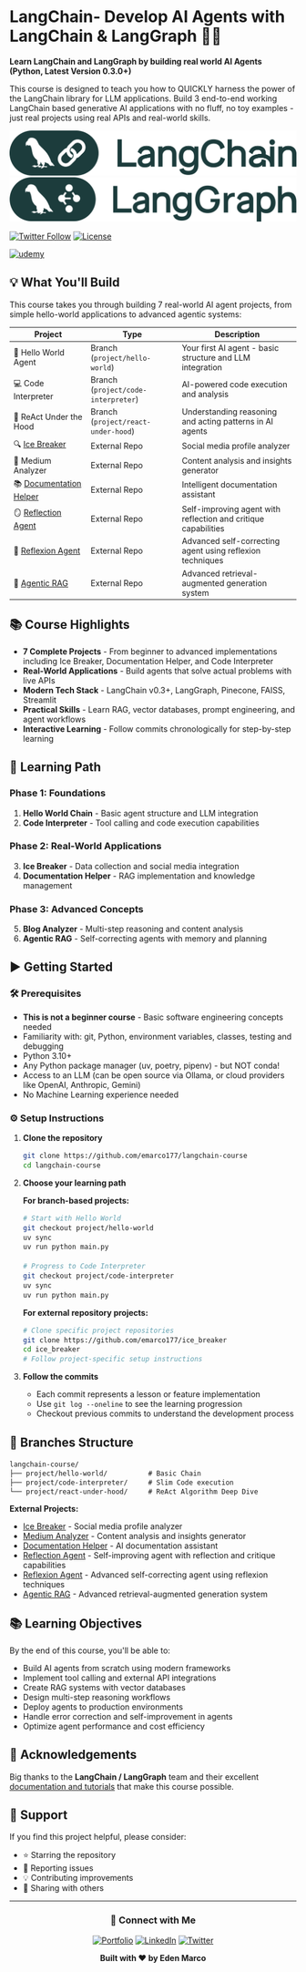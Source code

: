 # LangChain- Develop AI Agents with LangChain & LangGraph 🦜🔗

**Learn LangChain and LangGraph by building real world AI Agents (Python, Latest Version 0.3.0+)**

This course is designed to teach you how to QUICKLY harness the power of the LangChain library for LLM applications. Build 3 end-to-end working LangChain based generative AI applications with no fluff, no toy examples - just real projects using real APIs and real-world skills.

![LangChain Logo](/static/LangChain-logo.svg)
![LangGraph Logo](/static/LangGraph%20wordmark%20-%20dark.svg)

[![Twitter Follow](https://img.shields.io/twitter/follow/EdenMarco177?style=social)](https://twitter.com/EdenMarco177)
[![License](https://img.shields.io/badge/License-Apache%202.0-blue.svg)](LICENSE)

[![udemy](https://img.shields.io/badge/LangChain%20Udemy%20Course%20Coupon%20%2412.99-brightgreen)](https://www.udemy.com/course/langchain/?couponCode=AUGUST-2025)



## 💡 What You'll Build 

This course takes you through building 7 real-world AI agent projects, from simple hello-world applications to advanced agentic systems:

| Project | Type | Description |
|---------|------|-------------|
| 👋 Hello World Agent | Branch (`project/hello-world`) | Your first AI agent - basic structure and LLM integration |
| 💻 Code Interpreter | Branch (`project/code-interpreter`) | AI-powered code execution and analysis |
| 🧠 ReAct Under the Hood | Branch (`project/react-under-hood`) | Understanding reasoning and acting patterns in AI agents |
| 🔍 [Ice Breaker](https://github.com/emarco177/ice_breaker) | External Repo | Social media profile analyzer |
| 📝 Medium Analyzer | External Repo | Content analysis and insights generator |
| 📚 [Documentation Helper](https://github.com/emarco177/documentation-helper) | External Repo | Intelligent documentation assistant |
| 🪞 [Reflection Agent](https://github.com/emarco177/langgraph-course/tree/project/reflection-agent) | External Repo | Self-improving agent with reflection and critique capabilities |
| 🔄 [Reflexion Agent](https://github.com/emarco177/langgraph-course/tree/project/reflexion-agent) | External Repo | Advanced self-correcting agent using reflexion techniques |
| 🤖 [Agentic RAG](https://github.com/emarco177/langgraph-course/tree/project/agentic-rag) | External Repo | Advanced retrieval-augmented generation system |

## 📚 Course Highlights 

- **7 Complete Projects** - From beginner to advanced implementations including Ice Breaker, Documentation Helper, and Code Interpreter
- **Real-World Applications** - Build agents that solve actual problems with live APIs
- **Modern Tech Stack** - LangChain v0.3+, LangGraph, Pinecone, FAISS, Streamlit
- **Practical Skills** - Learn RAG, vector databases, prompt engineering, and agent workflows
- **Interactive Learning** - Follow commits chronologically for step-by-step learning

## 🤔 Learning Path 

### Phase 1: Foundations
1. **Hello World Chain** - Basic agent structure and LLM integration
2. **Code Interpreter** - Tool calling and code execution capabilities

### Phase 2: Real-World Applications
3. **Ice Breaker** - Data collection and social media integration
4. **Documentation Helper** - RAG implementation and knowledge management

### Phase 3: Advanced Concepts
5. **Blog Analyzer** - Multi-step reasoning and content analysis
6. **Agentic RAG** - Self-correcting agents with memory and planning

## ▶️ Getting Started 

### 🛠️ Prerequisites 
- **This is not a beginner course** - Basic software engineering concepts needed
- Familiarity with: git, Python, environment variables, classes, testing and debugging
- Python 3.10+
- Any Python package manager (uv, poetry, pipenv) - but NOT conda!
- Access to an LLM (can be open source via Ollama, or cloud providers like OpenAI, Anthropic, Gemini)
- No Machine Learning experience needed

### ⚙️ Setup Instructions 

1. **Clone the repository**
   ```bash
   git clone https://github.com/emarco177/langchain-course
   cd langchain-course
   ```
2. **Choose your learning path**
   
   **For branch-based projects:**
   ```bash
   # Start with Hello World
   git checkout project/hello-world
   uv sync
   uv run python main.py
   
   # Progress to Code Interpreter
   git checkout project/code-interpreter
   uv sync
   uv run python main.py
   ```
   
   **For external repository projects:**
   ```bash
   # Clone specific project repositories
   git clone https://github.com/emarco177/ice_breaker
   cd ice_breaker
   # Follow project-specific setup instructions
   ```

3. **Follow the commits**
   - Each commit represents a lesson or feature implementation
   - Use `git log --oneline` to see the learning progression
   - Checkout previous commits to understand the development process

## 📁 Branches Structure 

```
langchain-course/
├── project/hello-world/          # Basic Chain 
├── project/code-interpreter/     # Slim Code execution 
└── project/react-under-hood/     # ReAct Algorithm Deep Dive
```
**External Projects:**
- [Ice Breaker](https://github.com/emarco177/ice_breaker) - Social media profile analyzer
- [Medium Analyzer](https://github.com/emarco177/blog-analyzer) - Content analysis and insights generator
- [Documentation Helper](https://github.com/emarco177/documentation-helper) - AI documentation assistant
- [Reflection Agent](https://github.com/emarco177/langgraph-course/tree/project/reflection-agent) - Self-improving agent with reflection and critique capabilities
- [Reflexion Agent](https://github.com/emarco177/langgraph-course/tree/project/reflexion-agent) - Advanced self-correcting agent using reflexion techniques
- [Agentic RAG](https://github.com/emarco177/langgraph-course/tree/project/agentic-rag) - Advanced retrieval-augmented generation system


## 📚 Learning Objectives 

By the end of this course, you'll be able to:

- Build AI agents from scratch using modern frameworks
- Implement tool calling and external API integrations
- Create RAG systems with vector databases
- Design multi-step reasoning workflows
- Deploy agents to production environments
- Handle error correction and self-improvement in agents
- Optimize agent performance and cost efficiency





## 🙏 Acknowledgements 

Big thanks to the **LangChain / LangGraph** team and their excellent [documentation and tutorials](https://langchain-ai.github.io/langgraph/tutorials/introduction/) that make this course possible.

## 🌟 Support

If you find this project helpful, please consider:
- ⭐ Starring the repository
- 🐛 Reporting issues
- 💡 Contributing improvements
- 📢 Sharing with others

---

<div align="center">

### 🔗 Connect with Me

[![Portfolio](https://img.shields.io/badge/Portfolio-000?style=for-the-badge&logo=ko-fi&logoColor=white)](https://www.udemy.com/course/langchain/?referralCode=D981B8213164A3EA91AC)
[![LinkedIn](https://img.shields.io/badge/LinkedIn-0A66C2?style=for-the-badge&logo=linkedin&logoColor=white)](https://www.linkedin.com/in/eden-marco/)
[![Twitter](https://img.shields.io/badge/Twitter-1DA1F2?style=for-the-badge&logo=twitter&logoColor=white)](https://twitter.com/EdenEmarco177)

**Built with ❤️ by Eden Marco**

</div>

